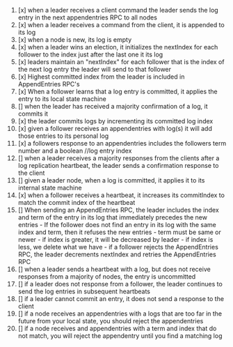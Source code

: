 1)  [x] when a leader receives a client command the leader sends the log entry in the next appendentries RPC to all nodes
2)  [x] when a leader receives a command from the client, it is appended to its log
3)  [x] when a node is new, its log is empty
4)  [x] when a leader wins an election, it initializes the nextIndex for each follower to the index just after the last one it its log
5)  [x] leaders maintain an "nextIndex" for each follower that is the index of the next log entry the leader will send to that follower
6)  [x] Highest committed index from the leader is included in AppendEntries RPC's
7)  [x] When a follower learns that a log entry is committed, it applies the entry to its local state machine
8)  [] when the leader has received a majority confirmation of a log, it commits it
9)  [x] the leader commits logs by incrementing its committed log index
10) [x] given a follower receives an appendentries with log(s) it will add those entries to its personal log
11) [x] a followers response to an appendentries includes the followers term number and a boolean //log entry index
12) [] when a leader receives a majority responses from the clients after a log replication heartbeat, the leader sends a confirmation response to the client
13) [] given a leader node, when a log is committed, it applies it to its internal state machine
14) [x] when a follower receives a heartbeat, it increases its commitIndex to match the commit index of the heartbeat
15) [] When sending an AppendEntries RPC, the leader includes the index and term of the entry in its log that immediately precedes the new entries
        - If the follower does not find an entry in its log with the same index and term, then it refuses the new entries
            - term must be same or newer
            - if index is greater, it will be decreased by leader
            - if index is less, we delete what we have
        - if a follower rejects the AppendEntries RPC, the leader decrements nextIndex and retries the AppendEntries RPC
16) [] when a leader sends a heartbeat with a log, but does not receive responses from a majority of nodes, the entry is uncommitted
17) [] if a leader does not response from a follower, the leader continues to send the log entries in subsequent heartbeats  
18) [] if a leader cannot commit an entry, it does not send a response to the client
19) [] if a node receives an appendentries with a logs that are too far in the future from your local state, you should reject the appendentries
20) [] if a node receives and appendentries with a term and index that do not match, you will reject the appendentry until you find a matching log 